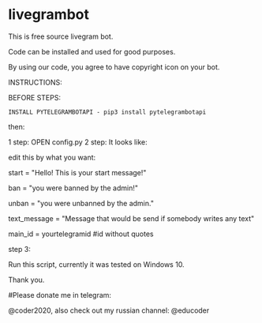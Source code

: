 # livegrambot
This is free source livegram bot.

Code can be installed and used for good purposes.

By using our code, you agree to have copyright icon on your bot.


INSTRUCTIONS:


BEFORE STEPS:


`INSTALL PYTELEGRAMBOTAPI - pip3 install pytelegrambotapi`


then:

1 step: OPEN config.py
2 step: It looks like:


edit this by what you want:


start = "Hello! This is your start message!"


ban = "you were banned by the admin!"


unban = "you were unbanned by the admin."


text_message = "Message that would be send if somebody writes any text"


main_id = yourtelegramid #id without quotes



step 3:


Run this script, currently it was tested on Windows 10.


Thank you.

#Please donate me in telegram:

@coder2020, also check out my russian channel: @educoder
